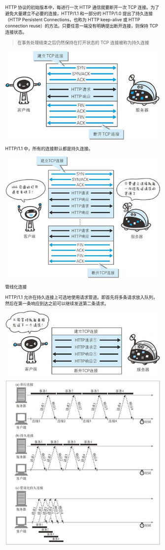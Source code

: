 HTTP 协议的初始版本中，每进行一次 HTTP 通信就要断开一次 TCP 连接。为了避免大量建立不必要的连接，HTTP/1.1 和一部分的 HTTP/1.0 提出了持久连接（HTTP Persistent Connections，也称为 HTTP keep-alive 或 HTTP connection reuse）的方法。只要任意一端没有明确提出断开连接，则保持 TCP 连接状态。

> 在事务处理结束之后仍然保持在打开状态的 TCP 连接被称为持久连接

![](assets/image-20200810142433535.png)

HTTP/1.1 中，所有的连接默认都是持久连接。

![](assets/image-20200810143002322.png)

管线化连接

HTTP/1.1 允许在持久连接上可选地使用请求管道。即首先将多条请求放入队列，然后在第一条响应到达之前可以继续发送第二条请求。

![](assets/image-20200810143421365.png)

![](assets/image-20200810143459585.png)



